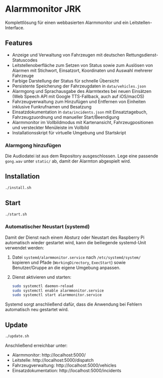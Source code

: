 # Alarmmonitor JRK

Komplettlösung für einen webbasierten Alarmmonitor und ein Leitstellen-Interface.

## Features
- Anzeige und Verwaltung von Fahrzeugen mit deutschen Rettungsdienst-Statuscodes
- Leitstellenoberfläche zum Setzen von Status sowie zum Auslösen von Alarmen mit Stichwort, Einsatzort, Koordinaten und Auswahl mehrerer Fahrzeuge
- Farbige Darstellung der Status für schnelle Übersicht
- Persistente Speicherung der Fahrzeugdaten in `data/vehicles.json`
- Alarmgong und Sprachausgabe des Alarmtextes bei neuen Einsätzen (Web Speech API mit Google TTS-Fallback, auch auf iOS/macOS)
- Fahrzeugverwaltung zum Hinzufügen und Entfernen von Einheiten inklusive Funkrufnamen und Besatzung
- Einsatzdokumentation in `data/incidents.json` mit Einsatztagebuch, Fahrzeugzuordnung und manueller Start/Beendigung
- Alarmmonitor im Vollbildmodus mit Kartenansicht, Fahrzeugpositionen und versteckter Menüleiste im Vollbild
- Installationsskript für virtuelle Umgebung und Startskript

### Alarmgong hinzufügen

Die Audiodatei ist aus dem Repository ausgeschlossen. Lege eine passende
`gong.wav` unter `static/` ab, damit der Alarmton abgespielt wird.

## Installation
```bash
./install.sh
```

## Start
```bash
./start.sh
```

### Automatischer Neustart (systemd)

Damit der Dienst nach einem Absturz oder Neustart des Raspberry Pi automatisch
wieder gestartet wird, kann die beiliegende systemd-Unit verwendet werden:

1. Datei `systemd/alarmmonitor.service` nach `/etc/systemd/system/`
   kopieren und Pfade (`WorkingDirectory`, `ExecStart`) sowie Benutzer/Gruppe
   an die eigene Umgebung anpassen.
2. Dienst aktivieren und starten:

   ```bash
   sudo systemctl daemon-reload
   sudo systemctl enable alarmmonitor.service
   sudo systemctl start alarmmonitor.service
   ```

Systemd sorgt anschließend dafür, dass die Anwendung bei Fehlern automatisch
neu gestartet wird.

## Update
```bash
./update.sh
```

Anschließend erreichbar unter:
- Alarmmonitor: http://localhost:5000/
- Leitstelle: http://localhost:5000/dispatch
- Fahrzeugverwaltung: http://localhost:5000/vehicles
- Einsatzdokumentation: http://localhost:5000/incidents
